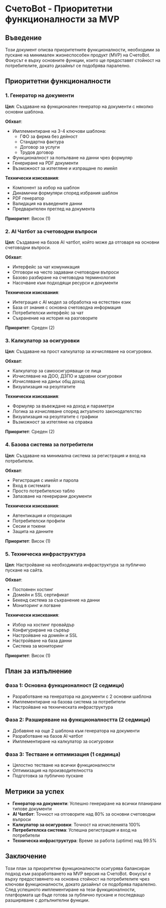 # СчетоBot - Приоритетни функционалности за MVP

## Въведение

Този документ описва приоритетните функционалности, необходими за пускане на минимален жизнеспособен продукт (MVP) на СчетоBot. Фокусът е върху основните функции, които ще предоставят стойност на потребителите, докато дизайнът се подобрява паралелно.

## Приоритетни функционалности

### 1. Генератор на документи

**Цел**: Създаване на функционален генератор на документи с няколко основни шаблона.

**Обхват**:
- Имплементиране на 3-4 ключови шаблона:
  - ГФО за фирма без дейност
  - Стандартна фактура
  - Договор за услуги
  - Трудов договор
- Функционалност за попълване на данни чрез формуляр
- Генериране на PDF документи
- Възможност за изтегляне и изпращане по имейл

**Технически изисквания**:
- Компонент за избор на шаблон
- Динамични формуляри според избрания шаблон
- PDF генератор
- Валидация на въведените данни
- Предварителен преглед на документа

**Приоритет**: Висок (1)

### 2. AI Чатбот за счетоводни въпроси

**Цел**: Създаване на базов AI чатбот, който може да отговаря на основни счетоводни въпроси.

**Обхват**:
- Интерфейс за чат комуникация
- Отговори на често задавани счетоводни въпроси
- Базово разбиране на счетоводна терминология
- Насочване към подходящи ресурси и документи

**Технически изисквания**:
- Интеграция с AI модел за обработка на естествен език
- База от знания с основна счетоводна информация
- Потребителски интерфейс за чат
- Съхранение на история на разговорите

**Приоритет**: Среден (2)

### 3. Калкулатор за осигуровки

**Цел**: Създаване на прост калкулатор за изчисляване на осигуровки.

**Обхват**:
- Калкулатор за самоосигуряващи се лица
- Изчисляване на ДОО, ДЗПО и здравни осигуровки
- Изчисляване на данък общ доход
- Визуализация на резултатите

**Технически изисквания**:
- Формуляр за въвеждане на доход и параметри
- Логика за изчисляване според актуалното законодателство
- Визуализация на резултатите с графики
- Възможност за изтегляне на справка

**Приоритет**: Среден (2)

### 4. Базова система за потребители

**Цел**: Създаване на минимална система за регистрация и вход на потребители.

**Обхват**:
- Регистрация с имейл и парола
- Вход в системата
- Просто потребителско табло
- Запазване на генерирани документи

**Технически изисквания**:
- Автентикация и оторизация
- Потребителски профили
- Сесии и токени
- Защита на данните

**Приоритет**: Висок (1)

### 5. Техническа инфраструктура

**Цел**: Настройване на необходимата инфраструктура за публично пускане на сайта.

**Обхват**:
- Постоянен хостинг
- Домейн и SSL сертификат
- Бекенд система за съхранение на данни
- Мониторинг и логване

**Технически изисквания**:
- Избор на хостинг провайдър
- Конфигуриране на сървър
- Настройване на домейн и SSL
- Настройване на база данни
- Система за мониторинг

**Приоритет**: Висок (1)

## План за изпълнение

### Фаза 1: Основна функционалност (2 седмици)
- Разработване на генератора на документи с 2 основни шаблона
- Имплементиране на базова система за потребители
- Настройване на техническата инфраструктура

### Фаза 2: Разширяване на функционалността (2 седмици)
- Добавяне на още 2 шаблона към генератора на документи
- Разработване на базов AI чатбот
- Имплементиране на калкулатор за осигуровки

### Фаза 3: Тестване и оптимизация (1 седмица)
- Цялостно тестване на всички функционалности
- Оптимизация на производителността
- Подготовка за публично пускане

## Метрики за успех

- **Генератор на документи**: Успешно генериране на всички планирани типове документи
- **AI Чатбот**: Точност на отговорите над 80% за основни счетоводни въпроси
- **Калкулатор за осигуровки**: Точност на изчисленията 100%
- **Потребителска система**: Успешна регистрация и вход на потребители
- **Техническа инфраструктура**: Време за работа (uptime) над 99.5%

## Заключение

Този план за приоритетни функционалности осигурява балансиран подход към разработването на MVP версия на СчетоBot. Фокусът е върху предоставянето на основна стойност на потребителите чрез ключови функционалности, докато дизайнът се подобрява паралелно. След успешното имплементиране на тези функционалности, платформата ще бъде готова за публично пускане и последващо разширяване с допълнителни функции.
